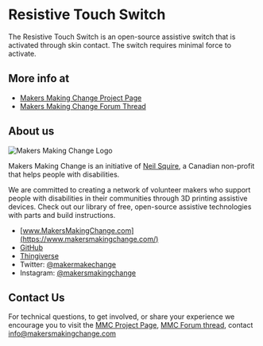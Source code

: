 # Resistive Touch Switch

The Resistive Touch Switch is an open-source assistive switch that is activated through skin contact. The switch requires minimal force to activate.

## More info at

- [Makers Making Change Project Page](https://www.makersmakingchange.com/project/resistive-touch-switch/)
- [Makers Making Change Forum Thread](https://www.forum.makersmakingchange.com)



## About us

![Makers Making Change Logo](https://www.makersmakingchange.com/wp-content/uploads/logo/mmc_logo.svg)

Makers Making Change is an initiative of [Neil Squire](https://www.neilsquire.ca/), a Canadian non-profit that helps people with disabilities.

We are committed to creating a network of volunteer makers who support people with disabilities in their communities through 3D printing assistive devices. Check out our library of free, open-source assistive technologies with parts and build instructions.

 - [www.MakersMakingChange.com](https://www.makersmakingchange.com/)
 - [GitHub](https://github.com/makersmakingchange)
 - [Thingiverse](https://www.thingiverse.com/makersmakingchange/about)
 - Twitter: [@makermakechange](https://twitter.com/makermakechange)
 - Instagram: [@makersmakingchange](https://www.instagram.com/makersmakingchange)


## Contact Us

For technical questions, to get involved, or share your experience we encourage you to visit the [MMC Project Page]( https://www.makersmakingchange.com/project/resistive-touch-switch/), [MMC Forum thread](https://www.forum.makersmakingchange.com), contact info@makersmakingchange.com


